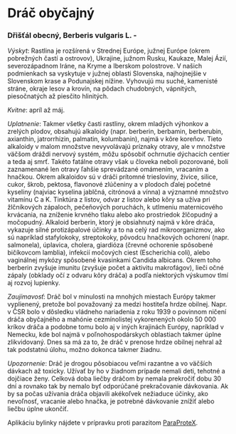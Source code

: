 Dráč obyčajný
=============

### Dřišťál obecný, Berberis vulgaris L. -

*Výskyt*: Rastlina je rozšírená v Strednej Európe, južnej Európe (okrem
pobrežných častí a ostrovov), Ukrajine, južnom Rusku, Kaukaze, Malej Ázií,
severozápadnom Iráne, na Kryme a Iberskom polostrove. V našich podmienkach sa
vyskytuje v južnej oblasti Slovenska, najhojnejšie v Slovenskom krase a
Podunajskej nížine. Vyhovujú mu suché, kamenisté stráne, okraje lesov a krovín,
na pôdach chudobných, vápnitých, piesočnatých až piesčito hlinitých.

*Kvitne*: apríl až máj.

*Uplatnenie*: Takmer všetky časti rastliny, okrem mladých výhonkov a zrelých
plodov, obsahujú alkaloidy (napr. berberin, berbamin, berberubin, axianthin,
jatrorrhizin, palmatin, kolumbanin), najmä v kôre koreňov. Tieto alkaloidy v
malom množstve nevyvolávajú príznaky otravy, ale v množstve väčšom dráždi
nervový systém, môžu spôsobiť ochrnutie dýchacích centier a teda aj smrť. Takéto
fatálne otravy však u človeka neboli pozorované, boli zaznamenané len otravy
ľahšie sprevádzané omámením, vracaním a hnačkou. Okrem alkaloidov sú v dráči
prítomné triesloviny, živice, silice, cukor, škrob, pektosa, flavonové zlúčeniny
a v plodoch ďalej početné kyseliny (najviac kyselina jablčná, citrónová a vínna)
a významné množstvo vitamínu C a K. Tinktúra z listov, odvar z listov alebo kôry
sa užíva pri žlčníkových zápaloch, pečeňových poruchách, k utlmeniu
maternicového krvácania, na zníženie krvného tlaku alebo ako prostriedok
žlčopudný a močopudný. Alkaloid berberin, ktorý je obsiahnutý najmä v kôre
dráča, vykazuje silné protizápalové účinky a to na celý rad mikroorganizmov, ako
sú napríklad stafylokoky, streptokoky, pôvodcu hnačkových ochorení (napr.
salmonela), úplavica, cholera, giardióza (črevné ochorenie spôsobené bičíkovcom
lamblia), infekcií močových ciest (Escherichia coli), alebo vaginálnej mykózy
spôsobené kvasinkami Candida albicans. Okrem toho berberin zvyšuje imunitu
(zvyšuje počet a aktivitu makrofágov), lieči očné zápaly (obklady očí z odvaru
kôry dráča) a podľa niektorých výskumov tlmí aj rozvoj lupienky.

*Zaujímavosť*: Dráč bol v minulosti na mnohých miestach Európy takmer
vyplienený, pretože bol považovaný za medzi hostiteľa hrdze obilnej. Napr. v ČSR
bolo v dôsledku vládneho nariadenia z roku 1939 o povinnom ničení dráča
obyčajného a mahónie cezmínolistej vykorenených okolo 50 000 kríkov dráča a
podobne tomu bolo aj v iných krajinách Európy, napríklad v Nemecku, kde bol
najmä v poľnohospodárskych oblastiach takmer úplne zlikvidovaný. Dnes sa má za
to, že dráč v prenose hrdze obilnej nehral až tak podstatnú úlohu, možno dokonca
takmer žiadnu.

*Upozornenie*: Dráč je drogou pôsobiacou veľmi razantne a vo väčších dávkach až
toxicky. Užívať by ho v žiadnom prípade nemali deti, tehotné a dojčiace ženy.
Celková doba liečby dráčom by nemala prekročiť dobu 30 dní a rovnako tak by
nemalo byť odporúčané prekračovanie dávkovania. Ak by sa počas užívania dráča
objavili akékoľvek nežiaduce účinky, ako nevoľnosť, vracanie alebo hnačka, je
potrebné dávkovanie znížiť alebo liečbu úplne ukončiť.

Aplikáciu bylinky nájdete v prípravku proti parazitom
[ParaProteX](/sip/produkty-CVI/paraprotex).
